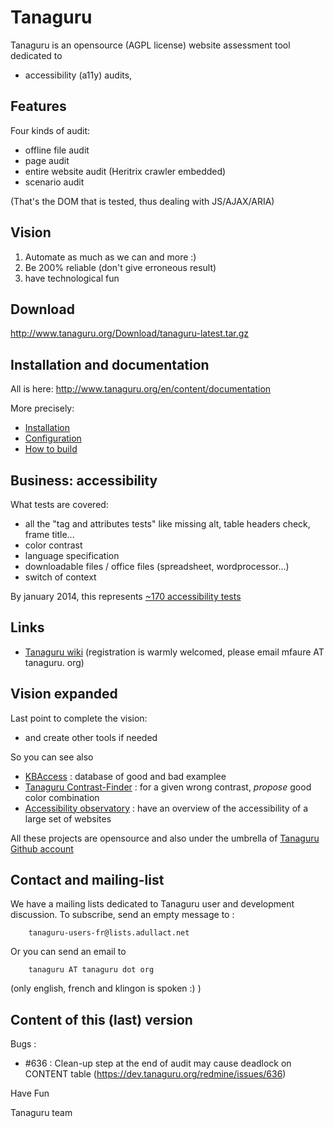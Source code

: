 # Tanaguru

Tanaguru is an opensource (AGPL license) website assessment tool dedicated to

* accessibility (a11y) audits,  

## Features

Four kinds of audit:

* offline file audit
* page audit
* entire website audit (Heritrix crawler embedded)
* scenario audit 

(That's the DOM that is tested, thus dealing with JS/AJAX/ARIA)
 
## Vision

1. Automate as much as we can and more :)
2. Be 200% reliable (don't give erroneous result)
3. have technological fun

## Download

http://www.tanaguru.org/Download/tanaguru-latest.tar.gz

## Installation and documentation

All is here: http://www.tanaguru.org/en/content/documentation

More precisely:

* [Installation](http://www.tanaguru.org/en/content/tanaguru-3x)
* [Configuration](http://www.tanaguru.org/en/content/configuration)
* [How to build](http://www.tanaguru.org/en/content/how-build)

## Business: accessibility

What tests are covered:

* all the "tag and attributes tests" like missing alt, table headers check, frame title...
* color contrast
* language specification
* downloadable files / office files (spreadsheet, wordprocessor...)
* switch of context

By january 2014, this represents [~170 accessibility tests](http://www.tanaguru.org/en/content/accessiweb-22-coverage)

## Links

* [Tanaguru wiki](http://www.tanaguru.org) (registration is warmly welcomed, please email mfaure AT tanaguru. org)

## Vision expanded

Last point to complete the vision:

* and create other tools if needed

So you can see also

* [KBAccess](http://www.kbaccess.org/) : database of good and bad examplee
* [Tanaguru Contrast-Finder](http://contrast-finder.tanaguru.com/) : for a given wrong contrast, *propose* good color combination
* [Accessibility observatory](http://observatoire-accessibilite.org/) : have an overview of the accessibility of a large set of websites
 
All these projects are opensource and also under the umbrella of [Tanaguru Github account](https://github.com/Tanaguru)

## Contact and mailing-list

We have a mailing lists dedicated to Tanaguru user and development
discussion. To subscribe, send an empty message to :

        tanaguru-users-fr@lists.adullact.net

Or you can send an email to 

        tanaguru AT tanaguru dot org 

(only english, french and klingon is spoken :) ) 

## Content of this (last) version

Bugs :

* \#636 : Clean-up step at the end of audit may cause deadlock on CONTENT table (https://dev.tanaguru.org/redmine/issues/636)


Have Fun

Tanaguru team
